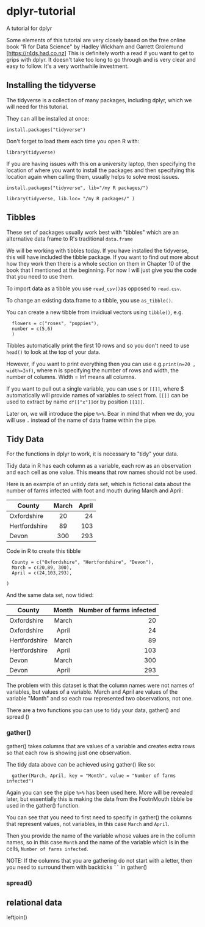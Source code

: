 # dplyr-tutorial
A tutorial for dplyr

Some elements of this tutorial are very closely based on the free online book "R for Data Science" by Hadley Wickham and Garrett Grolemund [https://r4ds.had.co.nz]
This is definitely worth a read if you want to get to grips with dplyr. It doesn't take too long to go through and is very clear and easy to follow. It's a very worthwhile investment. 

## Installing the tidyverse

The tidyverse is a collection of many packages, including dplyr, which we will need for this tutorial. 

They can all be installed at once:

```
install.packages("tidyverse")
```

Don't forget to load them each time you open R with:

```
library(tidyverse)
```

If you are having issues with this on a university laptop, then specifying the location of where you want to install the packages and then specifying this location again when calling them, usually helps to solve most issues. 

```
install.packages("tidyverse", lib="/my R packages/")
```

```
library(tidyverse, lib.loc= "/my R packages/" )
```

## Tibbles

These set of packages usually work best with "tibbles" which are an alternative data frame to R's traditional ```data.frame```

We will be working with tibbles today. If you have installed the tidyverse, this will have included the tibble package. If you want to find out more about how they work then there is a whole section on them in Chapter 10 of the book that I mentioned at the beginning. For now I will just give you the code that you need to use them.

To import data as a tibble you use ``` read_csv() ```as opposed to ```read.csv```.

To change an existing data.frame to a tibble, you use ```as_tibble()```.

You can create a new tibble from invidiual vectors using ```tibble()```, e.g.

``` tibble(
  flowers = c("roses", "poppies"),
  number = c(5,6)
  )
```

Tibbles automatically print the first 10 rows and so you don't need to use ``` head()``` to look at the top of your data.

However, if you want to print everything then you can use e.g.``` print(n=20 , width=Inf) ```, where n is specifying the number of rows and width, the number of columns. Width = Inf means all columns.

If you want to pull out a single variable, you can use ```$``` or ```[[]]```, where $ automatically will provide names of variables to select from. ```[[]]``` can be used to extract by name ```df[["x"]]```or by position ```[[1]]```. 

Later on, we will introduce the pipe ```%>%```. Bear in mind that when we do, you will use ``` . ``` instead of the name of data frame within the pipe.

## Tidy Data

For the functions in dplyr to work, it is necessary to "tidy" your data. 

Tidy data in R has each column as a variable, each row as an observation and each cell as one value. This means that row names should not be used.

Here is an example of an untidy data set, which is fictional data about the number of farms infected with foot and mouth during March and April:

|County       | March | April | 
|-------------|:-----:|------:|
|Oxfordshire  | 20    | 24    |
|Hertfordshire| 89    | 103   |
|Devon        | 300   | 293   |

Code in R to create this tibble
```FootNMouth <- tibble(
  County = c("Oxfordshire", "Hertfordshire", "Devon"),
  March = c(20,89, 300),
  April = c(24,103,293),
  
)
```

And the same data set, now tidied:

|County       | Month | Number of farms infected | 
|-------------|:-----:|-------------------------:|
|Oxfordshire  | March | 20                       |
|Oxfordshire  | April | 24                       |
|Hertfordshire| March | 89                       |
|Hertfordshire| April | 103                      |
|Devon        | March | 300                      |
|Devon        | April | 293                      |


The problem with this dataset is that the column names were not names of variables, but values of a variable. March and April are values of the variable "Month" and so each row represented two observations, not one. 

There are a two functions you can use to tidy your data, gather() and spread ()

### gather()

gather() takes columns that are values of a variable and creates extra rows so that each row is showing just one observation. 

The tidy data above can be achieved using gather() like so:

```FootNMouth %>%
  gather(March, April, key = "Month", value = "Number of farms infected")
```

Again you can see the pipe ```%>%``` has been used here. More will be revealed later, but essentially this is making the data from the FootnMouth tibble be used in the gather() function. 

You can see that you need to first need to specify in gather() the columns that represent values, not variables, in this case ```March``` and ```April```. 

Then you provide the name of the variable whose values are in the collumn names, so in this case ```Month``` and the name of the variable which is in the cells, ```Number of farms infected```. 

NOTE: If the columns that you are gathering do not start with a letter, then you need to surround them with backticks ``` `` ``` in gather()

### spread()




## relational data
leftjoin()






